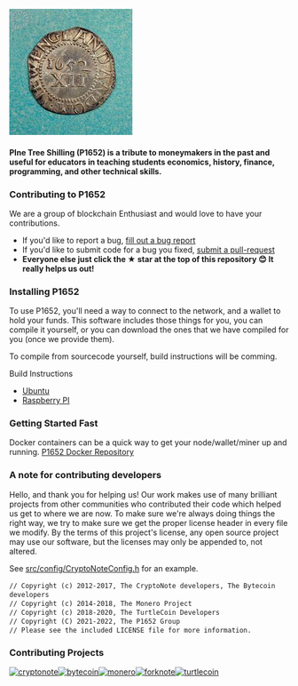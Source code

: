 ![image](https://github.com/frandlyn26/P1652/blob/47c19c121b48ac24d4ddda312245c2a9b82eb6fb/pts1652.jpg)

#### PIne Tree Shilling (P1652) is a tribute to moneymakers in the past and useful for educators in teaching students economics, history, finance, programming, and other technical skills.



### Contributing to P1652

We are a group of blockchain Enthusiast and would love to have your contributions.

-   If you'd like to report a bug, [fill out a bug report](https://github.com/frandlyn26/P1652-1.0/issues/new?assignees=&labels=&template=bug_report.md)
-   If you'd like to submit code for a bug you fixed, [submit a pull-request](https://github.com/frandlyn26/P1652-1.0/pulls)
-   **Everyone else just click the ★ star at the top of this repository 😊 It really helps us out!**




### Installing P1652

To use P1652, you'll need a way to connect to the network, and a wallet to hold your funds. This software includes those things for you, you can compile it yourself, or you can download the ones that we have compiled for you (once we provide them).


To compile from sourcecode yourself, build instructions will be comming.

Build Instructions
  - [Ubuntu](https://github.com/frandlyn26/P1652-1.0/blob/master/Pine%20Tree%20Shilling%20create%20node.txt)
  - [Raspberry PI](https://github.com/frandlyn26/P1652-1.0/blob/master/PTS%20Compile%20Raspberry%20PI.txt)

### Getting Started Fast

Docker containers can be a quick way to get your node/wallet/miner up and running.
[P1652 Docker Repository](https://hub.docker.com/repository/docker/frandlyn/p1652)



### A note for contributing developers

Hello, and thank you for helping us! Our work makes use of many brilliant projects from other communities who contributed their code which helped us get to where we are now. To make sure we're always doing things the right way, we try to make sure we get the proper license header in every file we modify. By the terms of this project's license, any open source project may use our software, but the licenses may only be appended to, not altered. 

See [src/config/CryptoNoteConfig.h](https://github.com/turtlecoin/turtlecoin/commit/28cfef2575f2d767f6e512f2a4017adbf44e610e) for an example.

```
// Copyright (c) 2012-2017, The CryptoNote developers, The Bytecoin developers
// Copyright (c) 2014-2018, The Monero Project
// Copyright (c) 2018-2020, The TurtleCoin Developers
// Copyright (C) 2021-2022, The P1652 Group
// Please see the included LICENSE file for more information.
```

### Contributing Projects

[![cryptonote](https://user-images.githubusercontent.com/34389545/72484723-d84bf700-37ca-11ea-812e-e24cd7bf9fca.png)](https://cryptonote.org/)[![bytecoin](https://user-images.githubusercontent.com/34389545/72484467-ef3e1980-37c9-11ea-903d-3d1266e9c4c2.png)](https://bytecoin.org/)[![monero](https://user-images.githubusercontent.com/34389545/72484448-e0576700-37c9-11ea-934a-15a7d9231709.png)](https://web.getmonero.org/)[![forknote](https://user-images.githubusercontent.com/34389545/72484430-d59cd200-37c9-11ea-8529-e06ae2426dca.png)](http://forknote.net/)[![turtlecoin](https://user-images.githubusercontent.com/34389545/72484404-c0c03e80-37c9-11ea-8754-0b5a8e797965.png)](https://turtlecoin.lol)

